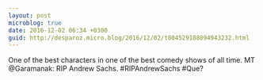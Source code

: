 ```yaml
---
layout: post
microblog: true
date: 2016-12-02 06:34 +0300
guid: http://desparoz.micro.blog/2016/12/02/t804529188094943232.html
---
```

One of the best characters in one of the best comedy shows of all time. MT @Garamanak: RIP Andrew Sachs. #RIPAndrewSachs #Que?
